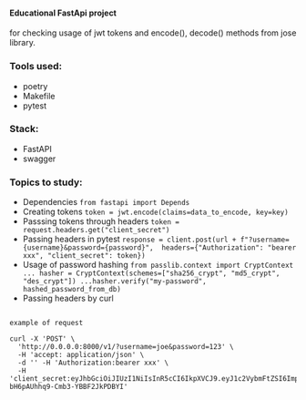 #### Educational FastApi project 
for checking usage of jwt tokens and encode(), decode() methods from jose library.


### Tools used:
- poetry
- Makefile
- pytest

### Stack:
- FastAPI
- swagger


### Topics to study:
- Dependencies `from fastapi import Depends`
- Creating tokens `token = jwt.encode(claims=data_to_encode, key=key)`
- Passsing tokens through headers `token = request.headers.get("client_secret")`
- Passing headers in pytest ```response = client.post(url + f"?username={username}&password={password}", 
        headers={"Authorization": "bearer xxx", "client_secret": token})```
- Usage of password hashing ```from passlib.context import CryptContext ...
hasher = CryptContext(schemes=["sha256_crypt", "md5_crypt", "des_crypt"])
...hasher.verify("my-password", hashed_password_from_db)```
- Passing headers by curl 
```

example of request 

curl -X 'POST' \
  'http://0.0.0.0:8000/v1/?username=joe&password=123' \
  -H 'accept: application/json' \
  -d '' -H 'Authorization:bearer xxx' \
  -H 'client_secret:eyJhbGciOiJIUzI1NiIsInR5cCI6IkpXVCJ9.eyJ1c2VybmFtZSI6ImpvZSIsImV4cGlyZSI6IjIwMjItMTEtMTJUMTI6MjM6MzQuMjEyNDg3In0.plFNglaHGnmfOC-bH6pAUhhq9-Cmb3-YBBF2JkPDBYI'
```